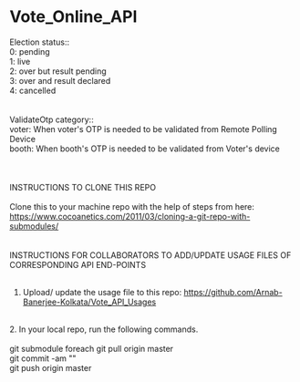 # Vote_Online_API

Election status::<br>
    0: pending<br>
    1: live<br>
    2: over but result pending<br>
    3: over and result declared<br>
    4: cancelled<br>
<br>
<br>
ValidateOtp category::<br>
    voter: When voter's OTP is needed to be validated from Remote Polling Device<br>
    booth: When booth's OTP is needed to be validated from Voter's device<br>
<br>
<br>
<br>
INSTRUCTIONS TO CLONE THIS REPO<br>
<br>
Clone this to your machine repo with the help of steps from here: https://www.cocoanetics.com/2011/03/cloning-a-git-repo-with-submodules/<br>
<br>
<br>
INSTRUCTIONS FOR COLLABORATORS TO ADD/UPDATE USAGE FILES OF CORRESPONDING API END-POINTS<br>
<br>
1. Upload/ update the usage file to this repo: https://github.com/Arnab-Banerjee-Kolkata/Vote_API_Usages<br>
<br>
2. In your local repo, run the following commands.<br>
<br>
      git submodule foreach git pull origin master<br>
      git commit -am "<Your commit message>"<br>
      git push origin master<br>
